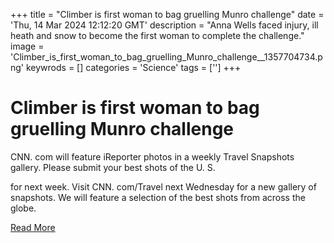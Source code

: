 +++
title = "Climber is first woman to bag gruelling Munro challenge"
date = 'Thu, 14 Mar 2024 12:12:20 GMT'
description = "Anna Wells faced injury, ill heath and snow to become the first woman to complete the challenge."
image = 'Climber_is_first_woman_to_bag_gruelling_Munro_challenge__1357704734.png'
keywrods =  []
categories = 'Science'
tags = ['']
+++

# Climber is first woman to bag gruelling Munro challenge

CNN.
com will feature iReporter photos in a weekly Travel Snapshots gallery.
Please submit your best shots of the U.
S.

for next week.
Visit CNN.
com/Travel next Wednesday for a new gallery of snapshots.
We will feature a selection of the best shots from across the globe.


[Read More](https://www.bbc.com/news/articles/ckk726lkx7po)
